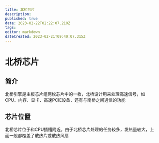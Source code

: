 ```yaml
---
title: 北桥芯片
description: 
published: true
date: 2023-02-22T02:22:07.210Z
tags: 
editor: markdown
dateCreated: 2023-02-21T09:40:07.315Z
---
```


# 北桥芯片
## 简介
北桥引擎是主板芯片组两枚芯片中的一枚，北桥设计用来处理高速信号，如CPU、内存、显卡、高速PCIE设备，还有与南桥之间通信的功能
## 芯片位置
北桥芯片位于和CPU插槽附近。由于北桥芯片处理的任务较多，发热量较大，上面一般都覆盖了散热片或散热风扇

